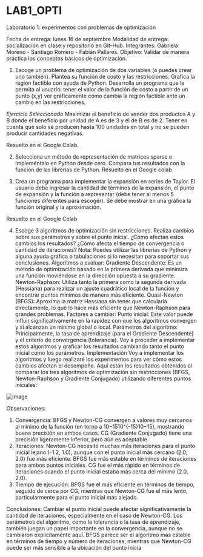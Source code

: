 # LAB1_OPTI
Laboratorio 1: experimentos con problemas de optimización

Fecha de entrega: lunes 16 de septiembre
Modalidad de entrega: socialización en clase y repositorio en Git-Hub.
Integrantes: Gabriela Moreno - Santiago Romero - Fabián Pallares.
Objetivo: Validar de manera práctica los conceptos básicos de optimización.

1. Escoge un problema de optimización de dos variables (o puedes crear uno también). Plantea su función de costo y las restricciones. Grafica la región factible con ayuda de Python. Desarrolla un programa que le permita al usuario:
tener el valor de la función de costo a partir de un punto (x,y)
ver gráficamente cómo cambia la región factible ante un cambio en las restricciones.

*Ejercicio Seleccionado*
Maximizar el beneficio de vender dos productos A y B donde el beneficio por unidad de A es de 3 y el de B es de 2.
Tener en cuenta que solo se producen hasta 100 unidades en total y no se pueden producir cantidades negativas.

Resuelto en el Google Colab.

2. Selecciona un método de representación de matrices sparse e impleméntalo en Python desde cero. Compara tus resultados con la función de las librerías de Python.
Resuelto en el Google colab


3. Crea un programa para implementar la expansión en series de Taylor. El usuario debe ingresar la cantidad de términos de la expansión, el punto de expansión y la función a representar (debe tener al menos 5 funciones diferentes para escoger). Se debe mostrar en una gráfica la función original y la aproximación.

Resuelto en el Google Colab






4. Escoge 3 algoritmos de optimización sin restricciones. Realiza cambios sobre sus parámetros y sobre el punto inicial. ¿Cómo afectan estos cambios los resultados? ¿Cómo afecta el tiempo de convergencia o cantidad de iteraciones? Nota: Puedes utilizar las librerías de Python y alguna ayuda gráfica o tabulaciones si lo necesitan para soportar sus conclusiones.
Algoritmos a evaluar:
Gradiente Descendente: Es un método de optimización basado en la primera derivada que minimiza una función moviéndose en la dirección opuesta a su gradiente.
Newton-Raphson: Utiliza tanto la primera como la segunda derivada (Hessiana) para realizar un ajuste cuadrático local de la función y encontrar puntos mínimos de manera más eficiente.
Quasi-Newton (BFGS): Aproxima la matriz Hessiana sin tener que calcularla directamente, lo que lo hace más eficiente que Newton-Raphson para grandes problemas.
Factores a cambiar:
Punto inicial: Este valor puede influir significativamente en la rapidez con que los algoritmos convergen y si alcanzan un mínimo global o local.
Parámetros del algoritmo: Principalmente, la tasa de aprendizaje (para el Gradiente Descendente) y el criterio de convergencia (tolerancia).
Voy a proceder a implementar estos algoritmos y graficar los resultados cambiando tanto el punto inicial como los parámetros.
Implementación
Voy a implementar los algoritmos y luego realizaré los experimentos para ver cómo estos cambios afectan el desempeño.
Aquí están los resultados obtenidos al comparar los tres algoritmos de optimización sin restricciones (BFGS, Newton-Raphson y Gradiente Conjugado) utilizando diferentes puntos iniciales:

![image](https://github.com/user-attachments/assets/96275f0a-dcfc-4675-99fd-2cda5bf91a36)


Observaciones:
1. Convergencia:
BFGS y Newton-CG convergen a valores muy cercanos al mínimo de la función (en torno a 10−1510^{-15}10−15), mostrando buena precisión en ambos casos.
CG (Gradiente Conjugado) tiene una precisión ligeramente inferior, pero aún es aceptable.
2. Iteraciones:
Newton-CG necesitó muchas más iteraciones para el punto inicial lejano (-1.2, 1.0), aunque con el punto inicial más cercano (2.0, 2.0) fue más eficiente.
BFGS fue más estable en términos de iteraciones para ambos puntos iniciales.
CG fue el más rápido en términos de iteraciones cuando el punto inicial estaba más cerca del mínimo (2.0, 2.0).
3. Tiempo de ejecución:
BFGS fue el más eficiente en términos de tiempo, seguido de cerca por CG, mientras que Newton-CG fue el más lento, particularmente para el punto inicial más alejado.

Conclusiones:
Cambiar el punto inicial puede afectar significativamente la cantidad de iteraciones, especialmente en el caso de Newton-CG.
Los parámetros del algoritmo, como la tolerancia o la tasa de aprendizaje, también juegan un papel importante en la convergencia, aunque no se cambiaron explícitamente aquí.
BFGS parece ser el algoritmo más estable en términos de tiempo y número de iteraciones, mientras que Newton-CG puede ser más sensible a la ubicación del punto inicia

